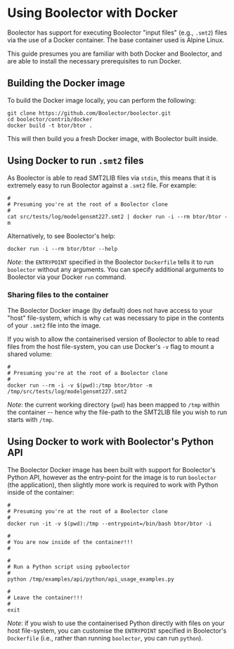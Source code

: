 # Using Boolector with Docker

Boolector has support for executing Boolector "input files" (e.g., `.smt2`)
files via the use of a Docker container. The base container used is Alpine
Linux.

This guide presumes you are familiar with both Docker and Boolector, and are
able to install the necessary prerequisites to run Docker.


## Building the Docker image

To build the Docker image locally, you can perform the following:

```
git clone https://github.com/Boolector/boolector.git
cd boolector/contrib/docker
docker build -t btor/btor .
```

This will then build you a fresh Docker image, with Boolector built inside.


## Using Docker to run `.smt2` files

As Boolector is able to read SMT2LIB files via `stdin`, this means that it is
extremely easy to run Boolector against a `.smt2` file. For example:

```
#
# Presuming you're at the root of a Boolector clone
#
cat src/tests/log/modelgensmt227.smt2 | docker run -i --rm btor/btor -m
```

Alternatively, to see Boolector's help:

```
docker run -i --rm btor/btor --help
```

*Note*: the `ENTRYPOINT` specified in the Boolector `Dockerfile` tells it to run
`boolector` without any arguments. You can specify additional arguments to
Boolector via your Docker `run` command.

### Sharing files to the container

The Boolector Docker image (by default) does not have access to your "host"
file-system, which is why `cat` was necessary to pipe in the contents of your
`.smt2` file into the image.

If you wish to allow the containerised version of Boolector to able to read
files from the host file-system, you can use Docker's `-v` flag to mount a
shared volume:

```
#
# Presuming you're at the root of a Boolector clone
#
docker run --rm -i -v $(pwd):/tmp btor/btor -m /tmp/src/tests/log/modelgensmt227.smt2
```

*Note*: the current working directory (`pwd`) has been mapped to `/tmp` within
the container -- hence why the file-path to the SMT2LIB file you wish to run
starts with `/tmp`.


## Using Docker to work with Boolector's Python API

The Boolector Docker image has been built with support for Boolector's Python
API, however as the entry-point for the image is to run `boolector` (the
application), then slightly more work is required to work with Python inside of
the container:

```
#
# Presuming you're at the root of a Boolector clone
#
docker run -it -v $(pwd):/tmp --entrypoint=/bin/bash btor/btor -i

#
# You are now inside of the container!!!
#

#
# Run a Python script using pyboolector
#
python /tmp/examples/api/python/api_usage_examples.py

#
# Leave the container!!!
#
exit
```

*Note*: if you wish to use the containerised Python directly with files on your
host file-system, you can customise the `ENTRYPOINT` specified in Boolector's
`Dockerfile` (i.e., rather than running `boolector`, you can run `python`).

